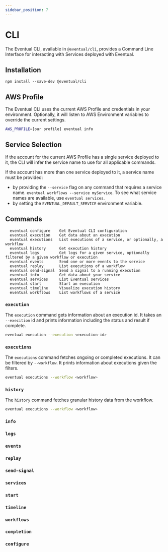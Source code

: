 ```yaml
---
sidebar_position: 7
---
```


# CLI

The Eventual CLI, available in `@eventual/cli`, provides a Command Line Interface for interacting with Services deployed with Eventual.

## Installation

```
npm install --save-dev @eventual/cli
```

## AWS Profile

The Eventual CLI uses the current AWS Profile and credentials in your environment. Optionally, it will listen to AWS Environment variables to override the current settings.

```sh
AWS_PROFILE=[our profile] eventual info
```

## Service Selection

If the account for the current AWS Profile has a single service deployed to it, the CLI will infer the service name to use for all applicable commands.

If the account has more than one service deployed to it, a service name must be provided:

- by providing the `--service` flag on any command that requires a service name. `eventual workflows --service myService`. To see what service names are available, use `eventual services`.
- by setting the `EVENTUAL_DEFAULT_SERVICE` environment variable.

## Commands

```
  eventual configure    Get Eventual CLI configuration
  eventual execution    Get data about an execution
  eventual executions   List executions of a service, or optionally, a workflow
  eventual history      Get execution history
  eventual logs         Get logs for a given service, optionally filtered by a given workflow or execution
  eventual events       Send one or more events to the service
  eventual replay       List executions of a workflow
  eventual send-signal  Send a signal to a running execution
  eventual info         Get data about your service
  eventual services     List Eventual services
  eventual start        Start an execution
  eventual timeline     Visualize execution history
  eventual workflows    List workflows of a service
```

### `execution`

The `execution` command gets information about an execution id. It takes an `--execition` id and prints information including the status and result if complete.

```sh
eventual execution --execution <execution-id>
```

### `executions`

The `executions` command fetches ongoing or completed executions. It can be filtered by `--workflow`. It prints information about executions given the filters.

```sh
eventual executions --workflow <workflow>
```

### `history`

The `history` command fetches granular history data from the workflow.

```sh
eventual executions --workflow <workflow>
```

### `info`

### `logs`

### `events`

### `replay`

### `send-signal`

### `services`

### `start`

### `timeline`

### `workflows`

### `completion`

### `configure`
